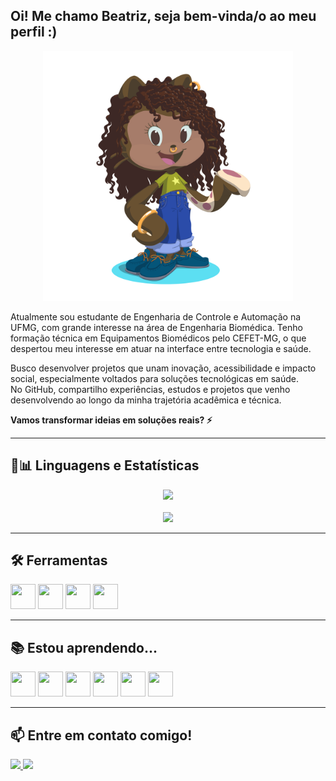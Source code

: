 ## Oi! Me chamo Beatriz, seja bem-vinda/o ao meu perfil :)

<div align="center">
  <img src="octocat-1753817286070.png" alt="Avatar de Beatriz" width="400" />
</div>

Atualmente sou estudante de Engenharia de Controle e Automação na UFMG, com grande interesse na área de Engenharia Biomédica. Tenho formação técnica em Equipamentos Biomédicos pelo CEFET-MG, o que despertou meu interesse em atuar na interface entre tecnologia e saúde.

Busco desenvolver projetos que unam inovação, acessibilidade e impacto social, especialmente voltados para soluções tecnológicas em saúde.  
No GitHub, compartilho experiências, estudos e projetos que venho desenvolvendo ao longo da minha trajetória acadêmica e técnica.

**Vamos transformar ideias em soluções reais? ⚡**

---

## 🚀📊 Linguagens e Estatísticas

<div align="center">
  <img src="https://github-readme-stats.vercel.app/api/top-langs/?username=becardo&layout=donut&theme=dracula" width="350"/>
  <br><br>
  <img src="https://github-readme-stats.vercel.app/api?username=becardo&show_icons=true&theme=dracula&include_all_commits=true&count_private=true" width="500"/>
</div>

---

## 🛠️ Ferramentas

<div>
  <img src="https://cdn.jsdelivr.net/gh/devicons/devicon/icons/git/git-original.svg" width="40" height="40"/>
  <img src="https://cdn.jsdelivr.net/gh/devicons/devicon/icons/vscode/vscode-original.svg" width="40" height="40"/>
  <img src="https://cdn.jsdelivr.net/gh/devicons/devicon/icons/github/github-original.svg" width="40" height="40"/>
  <img src="https://cdn.jsdelivr.net/gh/devicons/devicon/icons/bash/bash-original.svg" width="40" height="40"/>
</div>

---

## 📚 Estou aprendendo...

<div>
  <img src="https://cdn.jsdelivr.net/gh/devicons/devicon/icons/cplusplus/cplusplus-original.svg" width="40" height="40"/>
  <img src="https://cdn.jsdelivr.net/gh/devicons/devicon/icons/html5/html5-original.svg" width="40" height="40"/> 
  <img src="https://cdn.jsdelivr.net/gh/devicons/devicon/icons/css3/css3-original.svg" width="40" height="40"/> 
  <img src="https://cdn.jsdelivr.net/gh/devicons/devicon/icons/javascript/javascript-original.svg" width="40" height="40"/> 
  <img src="https://cdn.jsdelivr.net/gh/devicons/devicon/icons/java/java-original.svg" width="40" height="40"/> 
  <img src="https://cdn.jsdelivr.net/gh/devicons/devicon/icons/linux/linux-original.svg" width="40" height="40"/>
</div>

---

## 📫 Entre em contato comigo! 

<div>
  <a href="mailto:ana.beatrizsc.0702@gmail.com">
    <img src="https://img.shields.io/badge/Gmail-D14836?style=for-the-badge&logo=gmail&logoColor=white">
  </a>
  <a href="https://www.linkedin.com/in/ana-beatriz-s-75b391207" target="_blank">
    <img src="https://img.shields.io/badge/-LinkedIn-%230077B5?style=for-the-badge&logo=linkedin&logoColor=white">
  </a>
</div>
